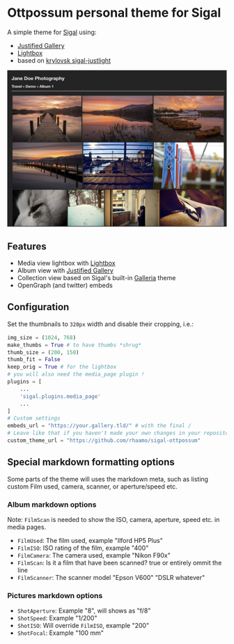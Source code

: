 # Ottpossum personal theme for Sigal

A simple theme for [Sigal](https://github.com/saimn/sigal) using:
- [Justified Gallery](https://miromannino.github.io/Justified-Gallery/)
- [Lightbox](https://lokeshdhakar.com/projects/lightbox2/)
- based on [krylovsk sigal-justlight](https://github.com/krylovsk/sigal-justlight)

![screenshot](demo/screenshot.png)

## Features

* Media view lightbox with [Lightbox](https://lokeshdhakar.com/projects/lightbox2/)
* Album view with [Justified Gallery](https://miromannino.github.io/Justified-Gallery/)
* Collection view based on Sigal's built-in [Galleria](https://github.com/saimn/sigal/tree/master/sigal/themes/galleria) theme
* OpenGraph (and twitter) embeds

## Configuration

Set the thumbnails to `320px` width and disable their cropping, i.e.:

```python
img_size = (1024, 768)
make_thumbs = True # to have thumbs *shrug*
thumb_size = (200, 150)
thumb_fit = False
keep_orig = True # for the lightbox
# you will also need the media_page plugin !
plugins = [
    ...
    'sigal.plugins.media_page'
    ...
]
# Custom settings
embeds_url = "https://your.gallery.tld/" # with the final /
# Leave like that if you haven't made your own changes in your repository
custom_theme_url = "https://github.com/rhaamo/sigal-ottpossum"
```

## Special markdown formatting options

Some parts of the theme will uses the markdown meta, such as listing custom Film used, camera, scanner, or aperture/speed etc.

### Album markdown options

Note: `FilmScan` is needed to show the ISO, camera, aperture, speed etc. in media pages.

- `FilmUsed`: The film used, example "Ilford HP5 Plus"
- `FilmISO`: ISO rating of the film, example "400"
- `FilmCamera`: The camera used, example "Nikon F90x"
- `FilmScan`: Is it a film that have been scanned? true or entirely ommit the line
- `FilmScanner`: The scanner model "Epson V600" "DSLR whatever"

### Pictures markdown options

- `ShotAperture`: Example "8", will shows as "f/8"
- `ShotSpeed`: Example "1/200"
- `ShotISO`: Will override `FilmISO`, example "200"
- `ShotFocal`: Example "100 mm"
